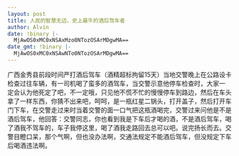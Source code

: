 ```yaml
---
layout: post
title: 人民的智慧无边，史上最牛的酒后驾车者
author: Alvin
date: !binary |-
  MjAwOS0xMC0xNSAxMzo0NTozOSArMDgwMA==
date_gmt: !binary |-
  MjAwOS0xMC0xNSAwNTo0NTozOSArMDgwMA==
---
```

广西金秀县前段时间严打酒后驾车（酒精超标拘留15天）当地交警晚上在公路设卡检查过往车辆，有一司机喝了蛮多的酒驾车，当交警示意他停车检查时，大家一 定会认为他死定了吧，不一定哦，只见他不慌不忙的慢慢停车到路边，然后在车头拿了一样东西，你猜不出来吧，呵呵，是一瓶红星二锅头，打开盖子，然后打开车 门下车，在交警走过来时当着交警的面一口气把这瓶酒喝完，交警过来问他是不是酒后驾车，他回答：交警同志，你也看到我是下车后才喝的酒，不是酒后驾车，喝 了酒我不驾车的，车子我停这里，喝了酒我走路回去总可以吧。说完扬长而去。交警目瞪口呆，那个气啊，但也没办法啊，交通法规定不能酒后驾车，但没规定下车 后喝酒违法啊。
